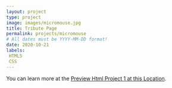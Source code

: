 ```yaml
---
layout: project
type: project
image: images/micromouse.jpg
title: Tribute Page 
permalink: projects/micromouse
# All dates must be YYYY-MM-DD format!
date: 2020-10-21
labels:
 HTML5
 CSS
---
```


You can learn more at the [Preview Html Project 1 at this Location](https://github.com/Kevinrispoli/Kevinrispoli.github.io/blob/master/images/index.html).



